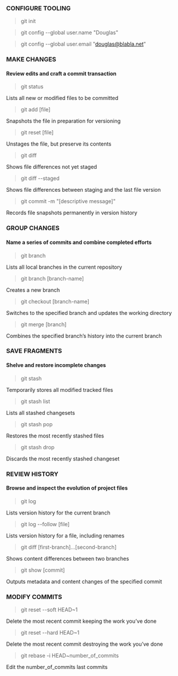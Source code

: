 ### CONFIGURE TOOLING

> git init  

> git config --global user.name "Douglas"  

> git config --global user.email "douglas@blabla.net"   

### MAKE CHANGES  
#### Review edits and craft a commit transaction  

> git status  

Lists all new or modified files to be committed  

> git add [file]  

Snapshots the file in preparation for versioning  

> git reset [file]  

Unstages the file, but preserve its contents  

> git diff  

Shows file differences not yet staged  

> git diff --staged  

Shows file differences between staging and the last file version  

> git commit -m "[descriptive message]"  

Records file snapshots permanently in version history

### GROUP CHANGES  
#### Name a series of commits and combine completed efforts  

> git branch  

Lists all local branches in the current repository  

> git branch [branch-name]  

Creates a new branch  

> git checkout [branch-name]  

Switches to the specified branch and updates the working directory  

> git merge [branch]  

Combines the specified branch’s history into the current branch

### SAVE FRAGMENTS  
#### Shelve and restore incomplete changes  

> git stash  

Temporarily stores all modified tracked files  

> git stash list  

Lists all stashed changesets

> git stash pop  

Restores the most recently stashed files  

> git stash drop  

Discards the most recently stashed changeset  

### REVIEW HISTORY  
#### Browse and inspect the evolution of project files  

> git log  

Lists version history for the current branch  

> git log --follow [file]  

Lists version history for a file, including renames  

> git diff [first-branch]...[second-branch]  

Shows content differences between two branches  

> git show [commit]  

Outputs metadata and content changes of the specified commit

### MODIFY COMMITS  

>git reset --soft HEAD~1  

Delete the most recent commit keeping the work you’ve done  

>git reset --hard HEAD~1  

Delete the most recent commit destroying the work you’ve done

>git rebase -i HEAD~number_of_commits  

Edit the number_of_commits last commits